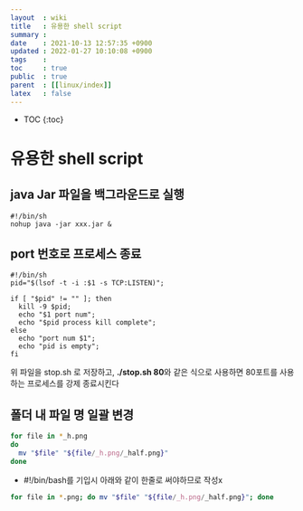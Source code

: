 ```yaml
---
layout  : wiki
title   : 유용한 shell script 
summary : 
date    : 2021-10-13 12:57:35 +0900
updated : 2022-01-27 10:10:08 +0900
tags    : 
toc     : true
public  : true
parent  : [[linux/index]] 
latex   : false
---
```

* TOC
{:toc}

# 유용한 shell script

## java Jar 파일을 백그라운드로 실행
```shell
#!/bin/sh
nohup java -jar xxx.jar &
```

## port 번호로 프로세스 종료
```shell
#!/bin/sh
pid="$(lsof -t -i :$1 -s TCP:LISTEN)";

if [ "$pid" != "" ]; then
  kill -9 $pid;
  echo "$1 port num";
  echo "$pid process kill complete";
else
  echo "port num $1";
  echo "pid is empty";
fi
```
위 파일을 stop.sh 로 저장하고, **./stop.sh 80**와 같은 식으로 사용하면 
80포트를 사용하는 프로세스를 강제 종료시킨다


## 폴더 내 파일 명 일괄 변경 

```sh
for file in *_h.png
do
  mv "$file" "${file/_h.png/_half.png}"
done
```

- #!/bin/bash를 기입시 아래와 같이 한줄로 써야하므로 작성x
```sh
for file in *.png; do mv "$file" "${file/_h.png/_half.png}"; done
```
